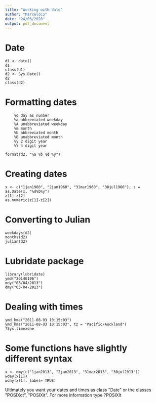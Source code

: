 ```yaml
---
title: "Working with date"
author: "MarceloCS"
date: "24/03/2020"
output: pdf_document
---
```

# Date
```{r}
d1 <- date()
d1
class(d1)
d2 <- Sys.Date()
d2
class(d2)

```

# Formatting dates
        %d day as number
        %a abbreviated weekday
        %A unabbreviated weekday
        %m month
        %b abbreviated month
        %B unabbreviated month
        %y 2 digit year
        %Y 4 digit year
        
```{r}
format(d2, "%a %b %d %y")
```

# Creating dates
```{r}
x <- c("1jan1960", "2jan1960", "31mar1960", "30jul1960"); z = as.Date(x, "%d%b%y")
z[1]-z[2]
as.numeric(z[1]-z[2])
```

# Converting to Julian
```{r}
weekdays(d2)
months(d2)
julian(d2)
```

# Lubridate package
```{r}
library(lubridate)
ymd("20140106")
mdy("08/04/2013")
dmy("03-04-2013")
```


# Dealing with times
```{r}
ymd_hms("2011-08-03 10:15:03")
ymd_hms("2011-08-03 10:15:03", tz = "Pacific/Auckland")
?Sys.timezone
```

# Some functions have slightly different syntax
```{r}
x <- dmy(c("1jan2013", "2jan2013", "31mar2013", "30jul2013"))
wday(x[1])
wday(x[1], label= TRUE)
```



Ultimately you want your dates and times as class "Date" or the classes "POSIXct", "POSIXit". For more information type ?POSIXlt






















